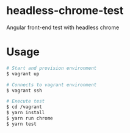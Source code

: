 # headless-chrome-test
Angular front-end test with headless chrome

# Usage
```bash
# Start and provision environment
$ vagrant up

# Connects to vagrant environment
$ vagrant ssh

# Execute test
$ cd /vagrant
$ yarn install
$ yarn run chrome
$ yarn test
```
